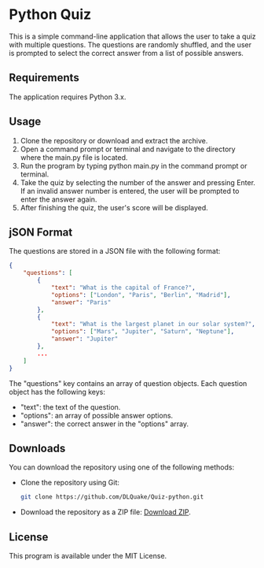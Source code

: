 # Python Quiz

This is a simple command-line application that allows the user to take a quiz with multiple questions. The questions are randomly shuffled, and the user is prompted to select the correct answer from a list of possible answers.

## Requirements

The application requires Python 3.x.

## Usage

1. Clone the repository or download and extract the archive.
2. Open a command prompt or terminal and navigate to the directory where the main.py file is located.
3. Run the program by typing python main.py in the command prompt or terminal.
4. Take the quiz by selecting the number of the answer and pressing Enter. If an invalid answer number is entered, the user will be prompted to enter the answer again.
5. After finishing the quiz, the user's score will be displayed.

## jSON Format

The questions are stored in a JSON file with the following format:

```json
{
    "questions": [
        {
            "text": "What is the capital of France?",
            "options": ["London", "Paris", "Berlin", "Madrid"],
            "answer": "Paris"
        },
        {
            "text": "What is the largest planet in our solar system?",
            "options": ["Mars", "Jupiter", "Saturn", "Neptune"],
            "answer": "Jupiter"
        },
        ...
    ]
}
```
The "questions" key contains an array of question objects. Each question object has the following keys:
* "text": the text of the question.
* "options": an array of possible answer options.
* "answer": the correct answer in the "options" array.

## Downloads
You can download the repository using one of the following methods:
* Clone the repository using Git:
    ```bash
    git clone https://github.com/DLQuake/Quiz-python.git
    ```
* Download the repository as a ZIP file:
[Download ZIP](https://github.com/DLQuake/Quiz-python/archive/refs/heads/main.zip).

## License

This program is available under the MIT License.
